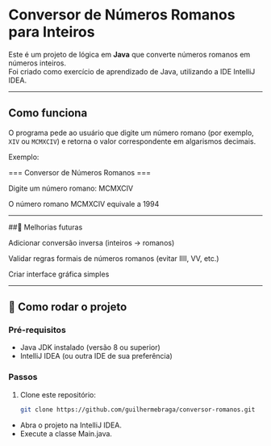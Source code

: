 # Conversor de Números Romanos para Inteiros

Este é um projeto de lógica em **Java** que converte números romanos em números inteiros.  
Foi criado como exercício de aprendizado de Java, utilizando a IDE IntelliJ IDEA.

---

##  Como funciona
O programa pede ao usuário que digite um número romano (por exemplo, `XIV` ou `MCMXCIV`) e retorna o valor correspondente em algarismos decimais.

Exemplo:

=== Conversor de Números Romanos ===

Digite um número romano: MCMXCIV

O número romano MCMXCIV equivale a 1994

---

##🔮 Melhorias futuras

Adicionar conversão inversa (inteiros → romanos)

Validar regras formais de números romanos (evitar IIII, VV, etc.)

Criar interface gráfica simples

---

## 🚀 Como rodar o projeto

### Pré-requisitos
- Java JDK instalado (versão 8 ou superior)
- IntelliJ IDEA (ou outra IDE de sua preferência)

### Passos
1. Clone este repositório:
   ```bash
   git clone https://github.com/guilhermebraga/conversor-romanos.git
- Abra o projeto na IntelliJ IDEA.
- Execute a classe Main.java.
